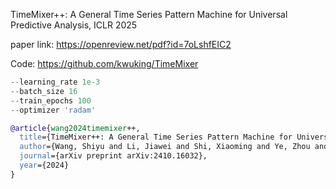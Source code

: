 TimeMixer++: A General Time Series Pattern Machine for Universal Predictive Analysis, ICLR 2025

paper link: https://openreview.net/pdf?id=7oLshfEIC2

Code: https://github.com/kwuking/TimeMixer

```js
--learning_rate 1e-3
--batch_size 16
--train_epochs 100
--optimizer 'radam'
```

```bibtex
@article{wang2024timemixer++,
  title={TimeMixer++: A General Time Series Pattern Machine for Universal Predictive Analysis},
  author={Wang, Shiyu and Li, Jiawei and Shi, Xiaoming and Ye, Zhou and Mo, Baichuan and Lin, Wenze and Ju, Shengtong and Chu, Zhixuan and Jin, Ming},
  journal={arXiv preprint arXiv:2410.16032},
  year={2024}
}
```